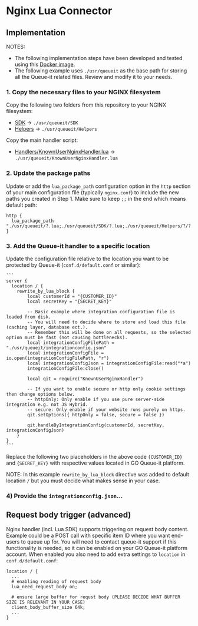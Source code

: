 # Nginx Lua Connector

## Implementation

NOTES: 
  - The following implementation steps have been developed and tested using this [Docker image](https://github.com/fabiocicerchia/nginx-lua).
  - The following example uses `./usr/queueit` as the base path for storing all the Queue-it related files. Review and modify it to your needs.


### 1. Copy the necessary files to your NGINX filesystem

Copy the following two folders from this repository to your NGINX filesystem:
- [SDK](https://github.com/queueit/KnownUser.V3.Lua/tree/master/SDK) -> `./usr/queueit/SDK`
- [Helpers](https://github.com/queueit/KnownUser.V3.Lua/tree/master/Helpers) -> `./usr/queueit/Helpers`

Copy the main handler script: 

- [Handlers/KnownUserNginxHandler.lua](https://github.com/queueit/KnownUser.V3.Lua/blob/master/Handlers/KnownUserNginxHandler.lua) -> `./usr/queueit/KnownUserNginxHandler.lua`
   
 
### 2. Update the package paths

Update or add the `lua_package_path` configuration option in the `http` section of your main configuration file (typically `nginx.conf`) to include the new paths you created in Step 1. Make sure to keep `;;` in the end which means default path:

```
http {
  lua_package_path "./usr/queueit/?.lua;./usr/queueit/SDK/?.lua;./usr/queueit/Helpers/?/?.lua;;";
}
```


### 3. Add the Queue-it handler to a specific location 

Update the configuration file relative to the location you want to be protected by Queue-it (`conf.d/default.conf` or similar):
   
    ```
    server {
      location / {
        rewrite_by_lua_block {
            local customerId = "{CUSTOMER_ID}"
            local secretKey = "{SECRET_KEY}"
    
            -- Basic example where integration configuration file is loaded from disk.
            -- You will need to decide where to store and load this file (caching layer, database ect.).
            -- Remember this will be done on all requests, so the selected option must be fast (not causing bottlenecks).
            local integrationConfigFilePath = "./usr/queueit/integrationconfig.json"
            local integrationConfigFile = io.open(integrationConfigFilePath, "r")
            local integrationConfigJson = integrationConfigFile:read("*a")
            integrationConfigFile:close()
    
            local qit = require("KnownUserNginxHandler")
    
            -- If you want to enable secure or http only cookie settings then change options below.
            -- httpOnly: Only enable if you use pure server-side integration e.g. not JS Hybrid.
            -- secure: Only enable if your website runs purely on https.
            qit.setOptions({ httpOnly = false, secure = false })
    
            qit.handleByIntegrationConfig(customerId, secretKey, integrationConfigJson)
        }
    }
    ```
   
Replace the following two placeholders in the above code `{CUSTOMER_ID}` and `{SECRET_KEY}` with respective values located in GO Queue-it platform.

NOTE: In this example `rewrite_by_lua_block` directive was added to default location `/` but you must decide what makes sense in your case.
    

### 4) Provide the `integrationconfig.json`...



## Request body trigger (advanced)
Nginx handler (incl. Lua SDK) supports triggering on request body content. Example could be a POST call with specific item ID where you want end-users to queue up for.
You will need to contact queue-it support if this functionality is needed, so it can be enabled on your GO Queue-it platform account.
When enabled you also need to add extra settings to `location` in `conf.d/default.conf`:

```
location / {
  ...
  # enabling reading of request body
  lua_need_request_body on; 
  
  # ensure large buffer for requst body (PLEASE DECIDE WHAT BUFFER SIZE IS RELEVANT IN YOUR CASE)
  client_body_buffer_size 64k; 
  ...
}
```

